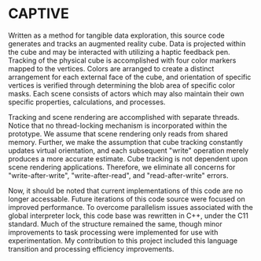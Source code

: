# CAPTIVE
Written as a method for tangible data exploration, this source code generates and tracks an augmented reality cube. Data is projected within the cube and may be interacted with utilizing a haptic feedback pen. Tracking of the physical cube is accomplished with four color markers mapped to the vertices. Colors are arranged to create a distinct arrangement for each external face of the cube, and orientation of specific vertices is verified through determining the blob area of specific color masks. Each scene consists of actors which may also maintain their own specific properties, calculations, and processes.

Tracking and scene rendering are accomplished with separate threads. Notice that no thread-locking mechanism is incorporated within the prototype. We assume that scene rendering only reads from shared memory. Further, we make the assumption that cube tracking constantly updates virtual orientation, and each subsequent "write" operation merely produces a more accurate estimate. Cube tracking is not dependent upon scene rendering applications. Therefore, we eliminate all concerns for "write-after-write", "write-after-read", and "read-after-write" errors.

Now, it should be noted that current implementations of this code are no longer accessable. Future iterations of this code source were focused on improved performance. To overcome parallelism issues associated with the global interpreter lock, this code base was rewritten in C++, under the C11 standard. Much of the structure remained the same, though minor improvements to task processing were implemented for use with experimentation. My contribution to this project included this language transition and processing efficiency improvements.
